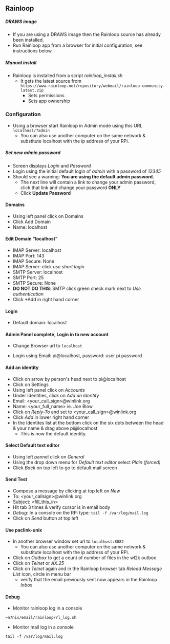## Rainloop

##### DRAWS image
* If you are using a DRAWS image then the Rainloop source has already been installed.
* Run Rainloop app from a browser for initial configuration, see instructions below.

##### Manual install
* Rainloop is installed from a script _rainloop_install.sh_
  * It gets the latest source from ```https://www.rainloop.net/repository/webmail/rainloop-community-latest.zip```
    * Sets permissions
    * Sets app ownership

### Configuration
* Using a browser start Rainloop in Admin mode using this URL ```localhost/?admin```
  * You can also use another computer on the same network & substitute localhost with the ip address of your RPi.

##### Set new admin password
* Screen displays _Login_ and _Password_
* Login using the initial default login of _admin_ with a password of _12345_
* Should see a warning: __You are using the default admin password.__
  * The next line will contain a link to change your admin password, click that link and change your password __ONLY__
  * Click __Update Password__

#### Domains
* Using left panel click on Domains
* Click Add Domain
* Name: localhost

#### Edit Domain "localhost"
* IMAP Server: localhost
* IMAP Port: 143
* IMAP Secure: None
* IMAP Server: click _use short login_
* SMTP Server: localhost
* SMTP Port: 25
* SMTP Secure: None
* __DO NOT DO THIS__: SMTP click green check mark next to _Use authentication_
* Click +Add in right hand corner

#### Login
* Default domain: localhost

#### Admin Panel complete, Login in to new account
* Change Browser url to ```localhost```

* Login using Email: pi@localhost, password: user pi password

#### Add an identity
* Click on arrow by person's head next to pi@localhost
* Click on Settings
* Using left panel click on _Accounts_
* Under Identities, click on _Add an Identity_
* Email: <your_call_sign>@winlink.org
* Name: <your_full_name> ie. Joe Blow
* Click on _Reply-To_ and set to <your_call_sign>@winlink.org
* Click _Add_ in lower right hand corner
* In the Identites list at the bottom click on the six dots between the head & your name & drag above pi@localhost
  * This is now the default identity.

#### Select Default text editor

* Using left pannel click on _General_
* Using the drop down menu for _Default text editor_ select _Plain (forced)_
* Click _Back_ on top left to go to default mail screen

#### Send Test

* Compose a message by clicking at top left on _New_
* To: <your_callsign>@winlink.org
* Subject: <fill_this_in>
* Hit tab 3 times & verify cursor is in email body
* _Debug_: In a console on the RPi type: ```tail -f /var/log/mail.log```
* Click on _Send_ button at top left

#### Use paclink-unix
* In another browser window set url to ```localhost:8082```
  * You can also use another computer on the same network & substitute localhost with the ip address of your RPi.
* Click on _Outbox_ to get a count of number of files in the wl2k outbox
* Click on _Telnet_ or _AX.25_
* Click on _Telnet_ again and in the Rainloop browser tab _Reload Message List_ icon, circle in menu bar
  * verify that the email previously sent now appears in the Rainloop _Inbox_

#### Debug

* Monitor rainloop log in a console
```
~n7nix/email/rainloop/rl_log.sh
```

* Monitor mail log in a console
```
tail -f /var/log/mail.log
```
